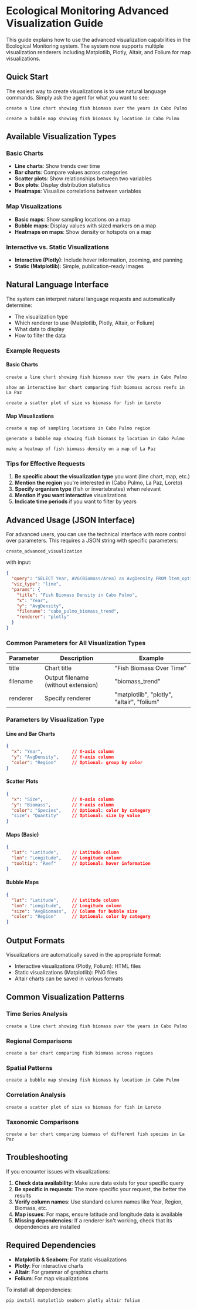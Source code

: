 # Ecological Monitoring Advanced Visualization Guide

This guide explains how to use the advanced visualization capabilities in the Ecological Monitoring system. The system now supports multiple visualization renderers including Matplotlib, Plotly, Altair, and Folium for map visualizations.

## Quick Start

The easiest way to create visualizations is to use natural language commands. Simply ask the agent for what you want to see:

```
create a line chart showing fish biomass over the years in Cabo Pulmo
```

```
create a bubble map showing fish biomass by location in Cabo Pulmo
```

## Available Visualization Types

### Basic Charts
- **Line charts**: Show trends over time
- **Bar charts**: Compare values across categories
- **Scatter plots**: Show relationships between two variables
- **Box plots**: Display distribution statistics
- **Heatmaps**: Visualize correlations between variables

### Map Visualizations
- **Basic maps**: Show sampling locations on a map
- **Bubble maps**: Display values with sized markers on a map
- **Heatmaps on maps**: Show density or hotspots on a map

### Interactive vs. Static Visualizations
- **Interactive (Plotly)**: Include hover information, zooming, and panning
- **Static (Matplotlib)**: Simple, publication-ready images

## Natural Language Interface

The system can interpret natural language requests and automatically determine:
- The visualization type
- Which renderer to use (Matplotlib, Plotly, Altair, or Folium)
- What data to display
- How to filter the data

### Example Requests

#### Basic Charts
```
create a line chart showing fish biomass over the years in Cabo Pulmo
```

```
show an interactive bar chart comparing fish biomass across reefs in La Paz
```

```
create a scatter plot of size vs biomass for fish in Loreto
```

#### Map Visualizations
```
create a map of sampling locations in Cabo Pulmo region
```

```
generate a bubble map showing fish biomass by location in Cabo Pulmo
```

```
make a heatmap of fish biomass density on a map of La Paz
```

### Tips for Effective Requests
1. **Be specific about the visualization type** you want (line chart, map, etc.)
2. **Mention the region** you're interested in (Cabo Pulmo, La Paz, Loreto)
3. **Specify organism type** (fish or invertebrates) when relevant
4. **Mention if you want interactive** visualizations
5. **Indicate time periods** if you want to filter by years

## Advanced Usage (JSON Interface)

For advanced users, you can use the technical interface with more control over parameters. This requires a JSON string with specific parameters:

```
create_advanced_visualization
```

with input:

```json
{
  "query": "SELECT Year, AVG(Biomass/Area) as AvgDensity FROM ltem_optimized_regions WHERE Region='Cabo Pulmo' AND Label='PEC' GROUP BY Year",
  "viz_type": "line",
  "params": {
    "title": "Fish Biomass Density in Cabo Pulmo",
    "x": "Year",
    "y": "AvgDensity",
    "filename": "cabo_pulmo_biomass_trend",
    "renderer": "plotly"
  }
}
```

### Common Parameters for All Visualization Types

| Parameter | Description | Example |
|-----------|-------------|---------|
| title | Chart title | "Fish Biomass Over Time" |
| filename | Output filename (without extension) | "biomass_trend" |
| renderer | Specify renderer | "matplotlib", "plotly", "altair", "folium" |

### Parameters by Visualization Type

#### Line and Bar Charts
```json
{
  "x": "Year",           // X-axis column
  "y": "AvgDensity",     // Y-axis column
  "color": "Region"      // Optional: group by color
}
```

#### Scatter Plots
```json
{
  "x": "Size",           // X-axis column
  "y": "Biomass",        // Y-axis column
  "color": "Species",    // Optional: color by category
  "size": "Quantity"     // Optional: size by value
}
```

#### Maps (Basic)
```json
{
  "lat": "Latitude",     // Latitude column
  "lon": "Longitude",    // Longitude column
  "tooltip": "Reef"      // Optional: hover information
}
```

#### Bubble Maps
```json
{
  "lat": "Latitude",     // Latitude column
  "lon": "Longitude",    // Longitude column
  "size": "AvgBiomass",  // Column for bubble size
  "color": "Region"      // Optional: color by category
}
```

## Output Formats

Visualizations are automatically saved in the appropriate format:
- Interactive visualizations (Plotly, Folium): HTML files
- Static visualizations (Matplotlib): PNG files
- Altair charts can be saved in various formats

## Common Visualization Patterns

### Time Series Analysis
```
create a line chart showing fish biomass over the years in Cabo Pulmo
```

### Regional Comparisons
```
create a bar chart comparing fish biomass across regions
```

### Spatial Patterns
```
create a bubble map showing fish biomass by location in Cabo Pulmo
```

### Correlation Analysis
```
create a scatter plot of size vs biomass for fish in Loreto
```

### Taxonomic Comparisons
```
create a bar chart comparing biomass of different fish species in La Paz
```

## Troubleshooting

If you encounter issues with visualizations:

1. **Check data availability**: Make sure data exists for your specific query
2. **Be specific in requests**: The more specific your request, the better the results
3. **Verify column names**: Use standard column names like Year, Region, Biomass, etc.
4. **Map issues**: For maps, ensure latitude and longitude data is available
5. **Missing dependencies**: If a renderer isn't working, check that its dependencies are installed

## Required Dependencies

- **Matplotlib & Seaborn**: For static visualizations
- **Plotly**: For interactive charts
- **Altair**: For grammar of graphics charts
- **Folium**: For map visualizations

To install all dependencies:
```bash
pip install matplotlib seaborn plotly altair folium
```
